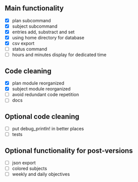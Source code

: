 ## Main functionality
 - [x] plan subcommand
 - [x] subject subcommand
 - [x] entries add, substract and set
 - [x] using home directory for database
 - [x] csv export
 - [ ] status command
 - [ ] hours and minutes display for dedicated time

## Code cleaning
 - [x] plan module reorganized
 - [x] subject module reorganized
 - [ ] avoid redundant code repetition
 - [ ] docs

## Optional code cleaning
 - [ ] put debug_println! in better places
 - [ ] tests
## Optional functionality for post-versions
- [ ] json export
- [ ] colored subjects
- [ ] weekly and daily objectives